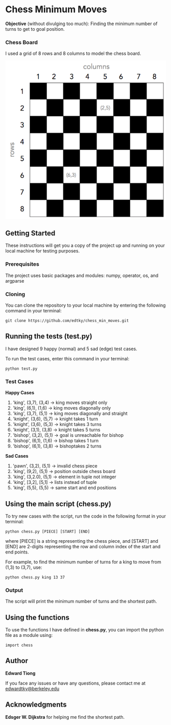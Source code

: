 #  Chess Minimum Moves

**Objective** (without divulging too much): Finding the minimum number of turns to get to goal position.


### Chess Board

I used a grid of 8 rows and 8 columns to model the chess board.

![8x8 Chessboard](chessboard.png)

## Getting Started

These instructions will get you a copy of the project up and running on your local machine for testing purposes.

### Prerequisites

The project uses basic packages and modules: numpy, operator, os, and argparse


### Cloning

You can clone the repository to your local machine by entering the following command in your terminal:

```
git clone https://github.com/edtky/chess_min_moves.git
```

## Running the tests (test.py)

I have designed 9 happy (normal) and 5 sad (edge) test cases. 

To run the test cases, enter this command in your terminal:

```
python test.py
```

### Test Cases

**Happy Cases**
1. 'king', (3,7), (3,4) -> king moves straight only
2. 'king', (6,1), (1,6) -> king moves diagonally only
3. 'king', (3,7), (5,1) -> king moves diagonally and straight
4. 'knight', (3,6), (5,7) -> knight takes 1 turn
5. 'knight', (3,6), (5,3) -> knight takes 3 turns
6. 'knight', (3,1), (3,8) -> knight takes 5 turns
7. 'bishop', (3,2), (5,1) -> goal is unreachable for bishop
8. 'bishop', (6,1), (1,6) -> bishop takes 1 turn
9. 'bishop', (6,1), (3,8) -> bishoptakes  2 turns

**Sad Cases**
1. 'pawn', (3,2), (5,1) -> invalid chess piece
2. 'king', (9,2), (5,1) -> position outside chess board
3. 'king', (3,2.0), (5,1) -> element in tuple not integer
4. 'king', [3,2], [5,1] -> lists instead of tuple
5. 'king', (5,5), (5,5) -> same start and end positions


## Using the main script (chess.py)

To try new cases with the script, run the code in the following format in your terminal:
```
python chess.py [PIECE] [START] [END]
```

where [PIECE] is a string representing the chess piece, and [START] and [END] are 2-digits representing the row and column index of the start and end points.

For example, to find the minimum number of turns for a king to move from (1,3) to (3,7), use:
```
python chess.py king 13 37
```

### Output

The script will print the minimum number of turns and the shortest path.

## Using the functions

To use the functions I have defined in **chess.py**, you can import the python file as a module using:

```
import chess
```


## Author

**Edward Tiong**

If you face any issues or have any questions, please contact me at edwardtky@berkeley.edu


## Acknowledgments

**Edsger W. Dijkstra** for helping me find the shortest path.

